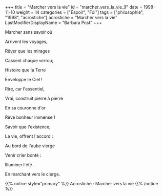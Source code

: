 +++
title = "Marcher vers la vie"
id = "marcher_vers_la_vie_9"
date = 1998-11-10
weight = 14
categories = ["Espoir", "Foi"]
tags = ["philosophie", "1998", "acrostiche"]
acrostiche = "Marcher vers la vie"
LastModifierDisplayName = "Barbara Post"
+++

Marcher sans savoir où

Arrivent les voyages,

Rêver que les mirages

Cassent chaque verrou;

Histoire que la Terre

Enveloppe le Ciel !

Rire, car l'essentiel,

Vrai, construit pierre à pierre

En sa couronne d'or

Rêve bonheur immense !

Savoir que l'existence,

La vie, offrent l'accord :

Au bord de l'aube vierge

Venir crier bonté :

Illuminer l'été

En marchant vers le cierge.

{{% notice style="primary" %}}
Acrostiche : Marcher vers la vie
{{% /notice %}}
